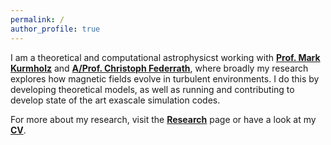 ```yaml
---
permalink: /
author_profile: true
---
```


I am a theoretical and computational astrophysicst working with [**Prof. Mark Kurmholz**](https://www.mso.anu.edu.au/~krumholz/) and [**A/Prof. Christoph Federrath**](https://www.mso.anu.edu.au/~chfeder/), where broadly my research explores how magnetic fields evolve in turbulent environments. I do this by developing theoretical models, as well as running and contributing to develop state of the art exascale simulation codes.

For more about my research, visit the [**Research**][1] page or have a look at my [**CV**](/assets/docs/NK_CV.pdf).

[1]: /research/